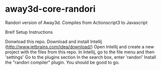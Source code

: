 away3d-core-randori
===================

Randori version of Away3d.
Compiles from Actionscript3 to Javascript

Breif Setup Instructions

Donwload this repo.
Download and install Intellij (http://www.jetbrains.com/idea/download/)
Open Intellij and create a new project with the files from this repo.
In Intellij, go to the file menu and then 'settings'
Go to the plugins section
In the search box, enter 'randori'
Install the "randori compiler" plugin.
You should be good to go.
